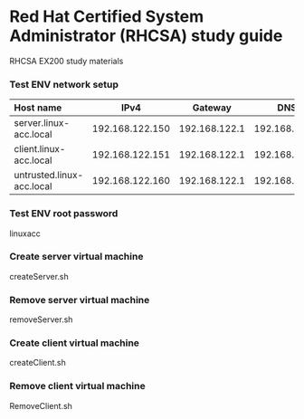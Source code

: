 # Red Hat Certified System Administrator (RHCSA) study guide
RHCSA EX200 study materials

### Test ENV network setup 

|     Host name             | IPv4            | Gateway       | DNS           |
|:--------------------------|-----------------|---------------|---------------|
| server.linux-acc.local    | 192.168.122.150 | 192.168.122.1 | 192.168.122.1 |
| client.linux-acc.local    | 192.168.122.151 | 192.168.122.1 | 192.168.122.1 |
| untrusted.linux-acc.local | 192.168.122.160 | 192.168.122.1 | 192.168.122.1 |

### Test ENV root password
linuxacc 

### Create server virtual machine
createServer.sh

### Remove server virtual machine
removeServer.sh

### Create client virtual machine
createClient.sh

### Remove client virtual machine
RemoveClient.sh
